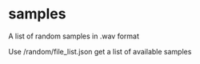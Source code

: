 # samples

A list of random samples in .wav format

Use /random/file_list.json get a list of available samples
